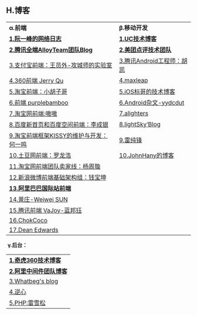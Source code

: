 <h2>H.博客</h2>
<table>
  <tr>
    <td><strong>&alpha;.前端</strong></td>
    <td><strong>&beta;.移动开发</strong></td>
  </tr>
  <tr>
    <td><a href="http://www.ruanyifeng.com/blog/" target="_blank"><strong>1.阮一峰的网络日志</strong></a></td>
    <td><a href="http://tech.uc.cn/" target="_blank"><strong>1.UC技术博客</strong></a></td>
  </tr>
  <tr>
    <td><a href="http://www.alloyteam.com/author/tat-sheran/" target="_blank"><strong>2.腾讯全端AlloyTeam团队Blog</strong></a></td>
    <td><a href="http://tech.meituan.com/" target="_blank"><strong>2.美团点评技术团队</strong></a></td>
  </tr>
  <tr>
    <td><a href="http://lab.yuanwai.wang/" target="_blank">3.支付宝前端：王员外-攻城师的实验室</a></td>
    <td><a href="http://hukai.me/" target="_blank">3.腾讯Android工程师：胡凯</a></td>
  </tr>
  <tr>
    <td><a href="https://imququ.com/" target="_blank">4.360前端 Jerry Qu</a></td>
    <td><a href="https://blog.maxleap.cn/?lang=zh" target="_blank">4.maxleap</a></td>
  </tr>
  <tr>
    <td><a href="http://www.barretlee.com/entry/" target="_blank">5.淘宝前端：小胡子哥</a></td>
    <td><a href="http://www.henishuo.com/" target="_blank">5.iOS标哥的技术博客</a></td>
  </tr>
  <tr>
    <td><a href="http://purplebamboo.github.io/" target="_blank">6.前端 purplebamboo</a></td>
    <td><a href="http://yydcdut.com/" target="_blank">6.Android杂文-yydcdut</a></td>
  </tr>
  <tr>
    <td><a href="http://www.aoao.org.cn/" target="_blank">7.淘宝网前端:嗷嗷</a></td>
    <td><a href="http://alighters.com/" target="_blank">7.alighters</a></td>
  </tr>
  <tr>
    <td><a href="http://www.welefen.com/" target="_blank">8.百度新首页和百度空间前端：李成银</a></td>
    <td><a href="http://www.lightskystreet.com/" target="_blank">8.lightSky&lsquo;Blog</a></td>
  </tr>
  <tr>
    <td><a href="http://docs.kissyui.com/" target="_blank">9.淘宝前端框架KISSY的维护与开发：何一鸣</a></td>
    <td><a href="http://www.leichunfeng.com/" target="_blank">9.雷纯锋</a></td>
  </tr>
  <tr>
    <td><a href="http://luolonghao.iteye.com/" target="_blank">10.土豆网前端：罗龙浩</a></td>
    <td><a href="http://johnhany.net/" target="_blank">10.JohnHany的博客</a></td>
  </tr>
  <tr>
    <td><a href="https://github.com/fool2fish/blog/issues?q=is%3Aopen" target="_blank">11.淘宝网前端团队卖家线：杨周璇</a></td>
  </tr>
  <tr>
    <td><a href="http://w3help.org/zh-cn/kb/" target="_blank">12.新浪微博前端基础架构组：钱宝坤</a></td>
  </tr>
  <tr>
    <td><a href="http://www.cnblogs.com/dolphinX/" target="_blank"><strong>13.阿里巴巴国际站前端</strong></a></td>
  </tr>
  <tr>
    <td><a href="http://wwsun.github.io/" target="_blank">14.景庄-Weiwei SUN</a></td>
  </tr>
  <tr>
    <td><a href="http://www.cnblogs.com/vajoy/" target="_blank">15.腾讯前端 VaJoy-蓝邦珏</a></td>
  </tr>
  <tr>
    <td><a href="http://chokcoco.github.io/magicCss/html/index.html" target="_blank">16.ChokCoco</a></td>
  </tr>
  <tr>
    <td><a href="http://dean.edwards.name/weblog/2005/10/add-event/" target="_blank">17.Dean Edwards</a></td>
  </tr>
</table>

<p>&nbsp;<strong>&gamma;.后台：</strong></p>
<table>
  <tr>
    <td><a href="http://blogs.360.cn/" target="_blank"><strong>1.奇虎360技术博客</strong></a></td>
  </tr>
  <tr>
    <td><a href="http://jm.taobao.org/" target="_blank"><strong>2.阿里中间件团队博客</strong></a></td>
  </tr>
  <tr>
    <td><a href="http://whatbeg.com/" target="_blank">3.Whatbeg's blog</a></td>
  </tr>
  <tr>
    <td><a href="http://www.cnblogs.com/kissdodog/" target="_blank">4.逆心</a></td>
  </tr>
  <tr>
    <td><a href="http://www.leixuesong.cn/" target="_blank">5.PHP:雷雪松</a></td>
  </tr>
</table>
